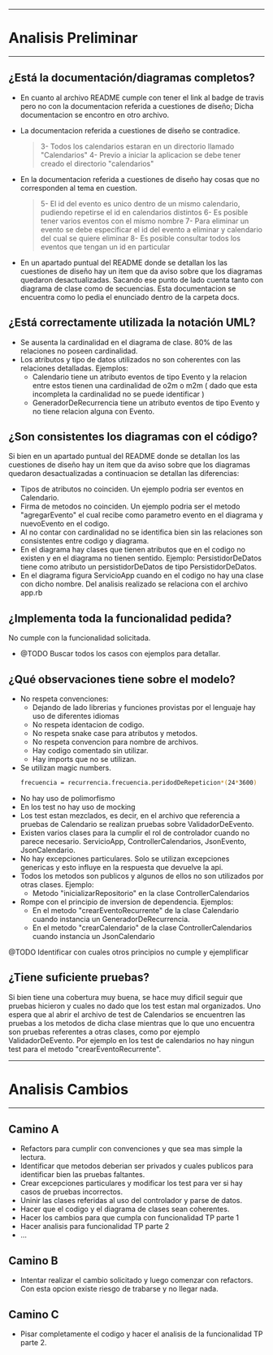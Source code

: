 ___
# Analisis Preliminar
___

## ¿Está la documentación/diagramas completos?
* En cuanto al archivo README cumple con tener el link al badge de travis pero no con la documentacion referida a cuestiones de diseño; Dicha documentacion se encontro en otro archivo.
* La documentacion referida a cuestiones de diseño se contradice. 
    >3- Todos los calendarios estaran en un directorio llamado "Calendarios"
    >4- Previo a iniciar la aplicacion se debe tener creado el directorio "calendarios"
* En la documentacion referida a cuestiones de diseño hay cosas que no corresponden al tema en cuestion.
    >5- El id del evento es unico dentro de un mismo calendario, pudiendo repetirse el id en calendarios distintos
    >6- Es posible tener varios eventos con el mismo nombre
    >7- Para eliminar un evento se debe especificar el id del evento a eliminar y calendario del cual se quiere eliminar
    >8- Es posible consultar todos los eventos que tengan un id en particular

* En un apartado puntual del README donde se detallan los las cuestiones de diseño hay un item que da aviso sobre que los diagramas quedaron desactualizadas. Sacando ese punto de lado cuenta tanto con diagrama de clase como de secuencias. Esta documentacion se encuentra como lo pedia el enunciado dentro de la carpeta docs.

## ¿Está correctamente utilizada la notación UML?

* Se ausenta la cardinalidad en el diagrama de clase. 80% de las relaciones no poseen cardinalidad.
* Los atributos y tipo de datos utilizados no son coherentes con las relaciones detalladas. Ejemplos:
    * Calendario tiene un atributo eventos de tipo Evento y la relacion entre estos tienen una cardinalidad de o2m o m2m ( dado que esta incompleta la cardinalidad no se puede identificar )
    * GeneradorDeRecurrencia tiene un atributo eventos de tipo Evento y no tiene relacion alguna con Evento.

## ¿Son consistentes los diagramas con el código?

Si bien en un apartado puntual del README donde se detallan los las cuestiones de diseño hay un item que da aviso sobre que los diagramas quedaron desactualizadas a continuacion se detallan las diferencias:
* Tipos de atributos no coinciden. Un ejemplo podria ser eventos en Calendario.
* Firma de metodos no coinciden. Un ejemplo podria ser el metodo "agregarEvento" el cual recibe como parametro evento en el diagrama y nuevoEvento en el codigo.
* Al no contar con cardinalidad no se identifica bien sin las relaciones son consistentes entre codigo y diagrama.
* En el diagrama hay clases que tienen atributos que en el codigo no existen y en el diagrama no tienen sentido. Ejemplo: PersistidorDeDatos tiene como atributo un persistidorDeDatos de tipo PersistidorDeDatos.
* En el diagrama figura ServicioApp cuando en el codigo no hay una clase con dicho nombre. Del analisis realizado se relaciona con el archivo app.rb

## ¿Implementa toda la funcionalidad pedida?

No cumple con la funcionalidad solicitada.
* @TODO Buscar todos los casos con ejemplos para detallar.

## ¿Qué observaciones tiene sobre el modelo?

* No respeta convenciones:
    * Dejando de lado librerias y funciones provistas por el lenguaje hay uso de diferentes idiomas
    * No respeta identacion de codigo.
    * No respeta snake case para atributos y metodos.
    * No respeta convencion para nombre de archivos.
    * Hay codigo comentado sin utilizar. 
    * Hay imports que no se utilizan.
* Se utilizan magic numbers.
    ```sh
    frecuencia = recurrencia.frecuencia.peridodDeRepeticion*(24*3600)
    ```
* No hay uso de polimorfismo
* En los test no hay uso de mocking
* Los test estan mezclados, es decir, en el archivo que referencia a pruebas de Calendario se realizan pruebas sobre ValidadorDeEvento.
* Existen varios clases para la cumplir el rol de controlador cuando no parece necesario. ServicioApp,  ControllerCalendarios, JsonEvento, JsonCalendario.
* No hay excepciones particulares. Solo se utilizan excepciones genericas y esto influye en la respuesta que devuelve la api.
* Todos los metodos son publicos y algunos de ellos no son utilizados por otras clases. Ejemplo:
    * Metodo "inicializarRepositorio" en la clase ControllerCalendarios
* Rompe con el principio de inversion de dependencia. Ejemplos:
    * En el metodo "crearEventoRecurrente" de la clase Calendario cuando instancia un GeneradorDeRecurrencia. 
    * En el metodo "crearCalendario" de la clase ControllerCalendarios cuando instancia un JsonCalendario 

@TODO Identificar con cuales otros principios no cumple y ejemplificar

## ¿Tiene suficiente pruebas?

Si bien tiene una cobertura muy buena, se hace muy dificil seguir que pruebas hicieron y cuales no dado que los test estan mal organizados. Uno espera que al abrir el archivo de test de Calendarios se encuentren las pruebas a los metodos de dicha clase mientras que lo que uno encuentra son pruebas referentes a otras clases, como por ejemplo ValidadorDeEvento. Por ejemplo en los test de calendarios no hay ningun test para el metodo "crearEventoRecurrente".

___

# Analisis Cambios
___

## Camino A
* Refactors para cumplir con convenciones y que sea mas simple la lectura.
* Identificar que metodos deberian ser privados y cuales publicos para identificar bien las pruebas faltantes.
* Crear excepciones particulares y modificar los test para ver si hay casos de pruebas incorrectos.
* Uninir las clases referidas al uso del controlador y parse de datos.
* Hacer que el codigo y el diagrama de clases sean coherentes.
* Hacer los cambios para que cumpla con funcionalidad TP parte 1
* Hacer analisis para funcionalidad TP parte 2
* ...

## Camino B
* Intentar realizar el cambio solicitado y luego comenzar con refactors. Con esta opcion existe riesgo de trabarse y no llegar nada.

## Camino C
* Pisar completamente el codigo y hacer el analisis de la funcionalidad TP parte 2.
